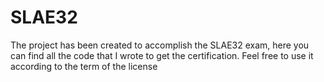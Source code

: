 # SLAE32
The project has been created to accomplish the SLAE32 exam, here you can find all the code that I wrote to get the certification. Feel free to use it according to the term of the license
